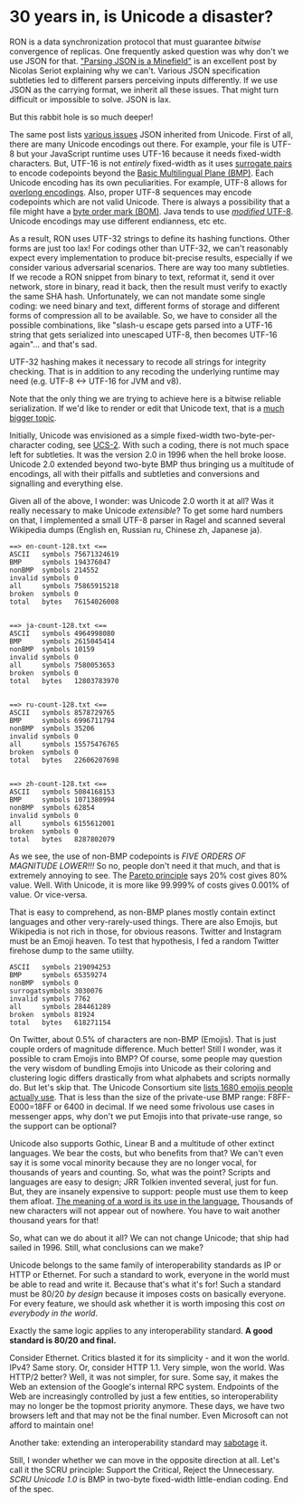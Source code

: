 # 30 years in, is Unicode a disaster?

RON is a data synchronization protocol that must guarantee *bitwise* convergence of replicas.
One frequently asked question was why don't we use JSON for that.
["Parsing JSON is a Minefield"](http://seriot.ch/parsing_json.php) is an excellent post by Nicolas Seriot explaining why we can't.
Various JSON specification subtleties led to different parsers perceiving inputs differently.
If we use JSON as the carrying format, we inherit all these issues.
That might turn difficult or impossible to solve.
JSON is lax.

But this rabbit hole is so much deeper!

The same post lists [various issues](http://seriot.ch/parsing_json.php#25) JSON inherited from Unicode.
First of all, there are many Unicode encodings out there.
For example, your file is UTF-8 but your JavaScript runtime uses UTF-16 because it needs fixed-width characters.
But, UTF-16 is not *entirely* fixed-width as it uses [surrogate pairs](https://en.wikipedia.org/wiki/UTF-16#Code_points_from_U+010000_to_U+10FFFF) to encode codepoints beyond the [Basic Multilingual Plane (BMP)](https://en.wikipedia.org/wiki/Plane_(Unicode)#Basic_Multilingual_Plane).
Each Unicode encoding has its own peculiarities.
For example, UTF-8 allows for [overlong encodings](https://en.wikipedia.org/wiki/UTF-8#Overlong_encodings).
Also, proper UTF-8 sequences may encode codepoints which are not valid Unicode.
There is always a possibility that a file might have a [byte order mark (BOM)](https://en.wikipedia.org/wiki/Byte_order_mark).
Java tends to use [*modified* UTF-8](https://en.wikipedia.org/wiki/UTF-8#Modified_UTF-8).
Unicode encodings may use different endianness, etc etc.

As a result, RON uses UTF-32 strings to define its hashing functions.
Other forms are just too lax!
For codings other than UTF-32, we can't reasonably expect every implementation to produce bit-precise results, especially if we consider various adversarial scenarios.
There are way too many subtleties.
If we recode a RON snippet from binary to text, reformat it, send it over network, store in binary, read it back, then the result must verify to exactly the same SHA hash.
Unfortunately, we can not mandate some single coding: we need binary and text, different forms of storage and different forms of compression all to be available.
So, we have to consider all the possible combinations, like "slash-u escape gets parsed into a UTF-16 string that gets serialized into unescaped UTF-8, then becomes UTF-16 again"...
and that's sad.

UTF-32 hashing makes it necessary to recode all strings for integrity checking.
That is in addition to any recoding the underlying runtime may need (e.g. UTF-8 <-> UTF-16 for JVM and v8).

Note that the only thing we are trying to achieve here is a bitwise reliable serialization.
If we'd like to render or edit that Unicode text, that is a [much bigger topic](https://lord.io/blog/2019/text-editing-hates-you-too/).

Initially, Unicode was envisioned as a simple fixed-width two-byte-per-character coding, see [UCS-2](https://en.wikipedia.org/wiki/Universal_Coded_Character_Set).
With such a coding, there is not much space left for subtleties.
It was the version 2.0 in 1996 when the hell broke loose.
Unicode 2.0 extended beyond two-byte BMP thus bringing us a multitude of encodings, all with their pitfalls and subtleties and conversions and signalling and everything else.

Given all of the above, I wonder: was Unicode 2.0 worth it at all?
Was it really necessary to make Unicode *extensible*?
To get some hard numbers on that, I implemented a small UTF-8 parser in Ragel and scanned several Wikipedia dumps (English en, Russian ru, Chinese zh, Japanese ja).

```
==> en-count-128.txt <==
ASCII   symbols 75671324619
BMP     symbols 194376047
nonBMP  symbols 214552
invalid symbols 0
all     symbols 75865915218
broken  symbols 0
total   bytes   76154026008


==> ja-count-128.txt <==
ASCII   symbols 4964998080
BMP     symbols 2615045414
nonBMP  symbols 10159
invalid symbols 0
all     symbols 7580053653
broken  symbols 0
total   bytes   12803783970


==> ru-count-128.txt <==
ASCII   symbols 8578729765
BMP     symbols 6996711794
nonBMP  symbols 35206
invalid symbols 0
all     symbols 15575476765
broken  symbols 0
total   bytes   22606207698


==> zh-count-128.txt <==
ASCII   symbols 5084168153
BMP     symbols 1071380994
nonBMP  symbols 62854
invalid symbols 0
all     symbols 6155612001
broken  symbols 0
total   bytes   8287802079

```

As we see, the use of non-BMP codepoints is *FIVE ORDERS OF MAGNITUDE LOWER!!!*
So no, people don't need it that much, and that is extremely annoying to see.
The [Pareto principle](https://en.wikipedia.org/wiki/Pareto_principle) says 20% cost gives 80% value.
Well.
With Unicode, it is more like 99.999% of costs gives 0.001% of value. Or vice-versa.

That is easy to comprehend, as non-BMP planes mostly contain extinct languages and other very-rarely-used things.
There are also Emojis, but Wikipedia is not rich in those, for obvious reasons.
Twitter and Instagram must be an Emoji heaven.
To test that hypothesis, I fed a random Twitter firehose dump to the same utiilty.
```
ASCII   symbols 219094253
BMP     symbols 65359274
nonBMP  symbols 0
surrogatsymbols 3030076
invalid symbols 7762
all     symbols 284461289
broken  symbols 81924
total   bytes   618271154
```
On Twitter, about 0.5% of characters are non-BMP (Emojis). 
That is just couple orders of magnitude difference.
Much better!
Still I wonder, was it possible to cram Emojis into BMP?
Of course, some people may question the very wisdom of bundling Emojis into Unicode as their coloring and clustering logic differs drastically from what alphabets and scripts normally do.
But let's skip that.
The Unicode Consortium site [lists 1680 emojis people actually use](https://home.unicode.org/emoji/emoji-frequency/).
That is less than the size of the private-use BMP range: F8FF-E000=18FF or 6400 in decimal.
If we need some frivolous use cases in messenger apps, why don't we put Emojis into that private-use range, so the support can be optional?

Unicode also supports Gothic, Linear B and a multitude of other extinct languages.
We bear the costs, but who benefits from that?
We can't even say it is some vocal minority because they are no longer vocal, for thousands of years and counting.
So, what was the point?
Scripts and languages are easy to design; JRR Tolkien invented several, just for fun.
But, they are insanely expensive to support: people must use them to keep them afloat.
[The meaning of a word is its use in the language.](https://philosophyforchange.wordpress.com/2014/03/11/meaning-is-use-wittgenstein-on-the-limits-of-language/)
Thousands of new characters will not appear out of nowhere. 
You have to wait another thousand years for that!

So, what can we do about it all?
We can not change Unicode; that ship had sailed in 1996.
Still, what conclusions can we make?

Unicode belongs to the same family of interoperability standards as IP or HTTP or Ethernet.
For such a standard to work, everyone in the world must be able to read and write it.
Because that's what it's for!
Such a standard must be 80/20 *by design* because it imposes costs on basically everyone.
For every feature, we should ask whether it is worth imposing this cost *on everybody in the world*.

Exactly the same logic applies to any interoperability standard.
**A good standard is 80/20 and final.**

Consider Ethernet.
Critics blasted it for its simplicity - and it won the world.
IPv4? Same story.
Or, consider HTTP 1.1.
Very simple, won the world.
Was HTTP/2 better?
Well, it was not simpler, for sure.
Some say, it makes the Web an extension of the Google's internal RPC system.
Endpoints of the Web are increasingly controlled by just a few entities, so interoperability may no longer be the topmost priority anymore.
These days, we have two browsers left and that may not be the final number.
Even Microsoft can not afford to maintain one!

Another take: extending an interoperability standard may [sabotage](https://en.wikipedia.org/wiki/Embrace,_extend,_and_extinguish) it.

Still, I wonder whether we can move in the opposite direction at all.
Let's call it the SCRU principle: Support the Critical, Reject the Unnecessary.
*SCRU Unicode 1.0* is BMP in two-byte fixed-width little-endian coding.
End of the spec.


